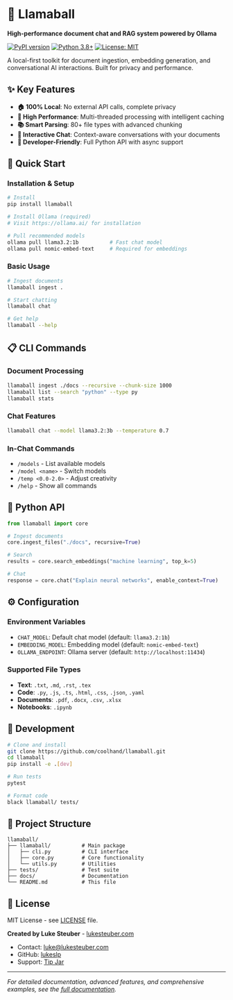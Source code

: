# 🦙 Llamaball

**High-performance document chat and RAG system powered by Ollama**

[![PyPI version](https://badge.fury.io/py/llamaball.svg)](https://badge.fury.io/py/llamaball)
[![Python 3.8+](https://img.shields.io/badge/python-3.8+-blue.svg)](https://www.python.org/downloads/)
[![License: MIT](https://img.shields.io/badge/License-MIT-yellow.svg)](https://opensource.org/licenses/MIT)

A local-first toolkit for document ingestion, embedding generation, and conversational AI interactions. Built for privacy and performance.

## ✨ Key Features

- **🏠 100% Local**: No external API calls, complete privacy
- **🚀 High Performance**: Multi-threaded processing with intelligent caching
- **📚 Smart Parsing**: 80+ file types with advanced chunking
- **💬 Interactive Chat**: Context-aware conversations with your documents
- **🔧 Developer-Friendly**: Full Python API with async support

## 🚀 Quick Start

### Installation & Setup

```bash
# Install
pip install llamaball

# Install Ollama (required)
# Visit https://ollama.ai/ for installation

# Pull recommended models
ollama pull llama3.2:1b          # Fast chat model
ollama pull nomic-embed-text     # Required for embeddings
```

### Basic Usage

```bash
# Ingest documents
llamaball ingest .

# Start chatting
llamaball chat

# Get help
llamaball --help
```

## 📋 CLI Commands

### Document Processing
```bash
llamaball ingest ./docs --recursive --chunk-size 1000
llamaball list --search "python" --type py
llamaball stats
```

### Chat Features
```bash
llamaball chat --model llama3.2:3b --temperature 0.7
```

### In-Chat Commands
- `/models` - List available models
- `/model <name>` - Switch models
- `/temp <0.0-2.0>` - Adjust creativity
- `/help` - Show all commands

## 🐍 Python API

```python
from llamaball import core

# Ingest documents
core.ingest_files("./docs", recursive=True)

# Search
results = core.search_embeddings("machine learning", top_k=5)

# Chat
response = core.chat("Explain neural networks", enable_context=True)
```

## ⚙️ Configuration

### Environment Variables
- `CHAT_MODEL`: Default chat model (default: `llama3.2:1b`)
- `EMBEDDING_MODEL`: Embedding model (default: `nomic-embed-text`)
- `OLLAMA_ENDPOINT`: Ollama server (default: `http://localhost:11434`)

### Supported File Types
- **Text**: `.txt`, `.md`, `.rst`, `.tex`
- **Code**: `.py`, `.js`, `.ts`, `.html`, `.css`, `.json`, `.yaml`
- **Documents**: `.pdf`, `.docx`, `.csv`, `.xlsx`
- **Notebooks**: `.ipynb`

## 🔧 Development

```bash
# Clone and install
git clone https://github.com/coolhand/llamaball.git
cd llamaball
pip install -e .[dev]

# Run tests
pytest

# Format code
black llamaball/ tests/
```

## 📁 Project Structure

```
llamaball/
├── llamaball/          # Main package
│   ├── cli.py          # CLI interface
│   ├── core.py         # Core functionality
│   └── utils.py        # Utilities
├── tests/              # Test suite
├── docs/               # Documentation
└── README.md           # This file
```

## 📝 License

MIT License - see [LICENSE](LICENSE) file.

**Created by Luke Steuber** - [lukesteuber.com](https://lukesteuber.com)
- Contact: luke@lukesteuber.com
- GitHub: [lukeslp](https://github.com/lukeslp)
- Support: [Tip Jar](https://usefulai.lemonsqueezy.com/buy/bf6ce1bd-85f5-4a09-ba10-191a670f74af)

---

*For detailed documentation, advanced features, and comprehensive examples, see the [full documentation](docs/).*
